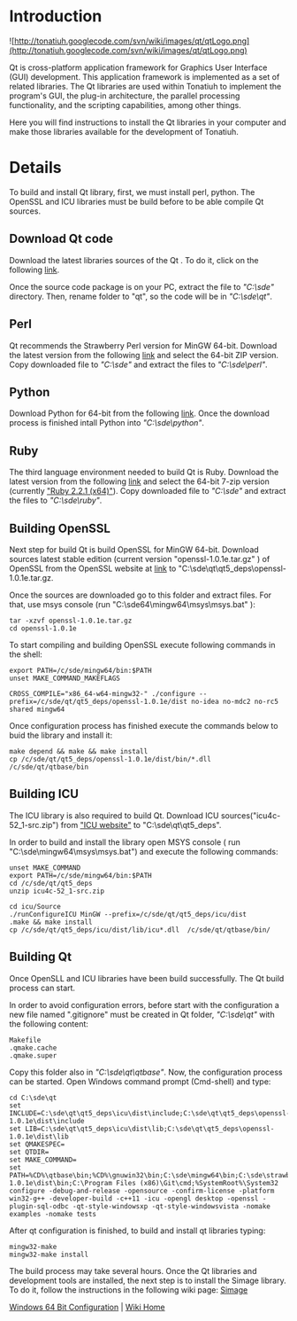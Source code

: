# Introduction #
![http://tonatiuh.googlecode.com/svn/wiki/images/qt/qtLogo.png](http://tonatiuh.googlecode.com/svn/wiki/images/qt/qtLogo.png)

Qt is cross-platform application framework for Graphics User Interface (GUI) development. This application framework is implemented as a set of related libraries. The Qt libraries are used within Tonatiuh to implement the program's GUI, the plug-in architecture, the parallel processing functionality, and the scripting capabilities, among other things.

Here you will find instructions to install the Qt libraries in your computer and make those libraries available for the development of Tonatiuh.

# Details #

To build and install Qt library, first, we must install perl, python. The OpenSSL and ICU libraries must be build before to be able compile Qt sources.

## Download Qt code ##
Download the latest libraries sources of the Qt . To do it, click on the following [link](http://download.qt-project.org/official_releases/qt/5.4/5.4.1/single/qt-everywhere-opensource-src-5.4.1.tar.gz).

Once the source code package is on your PC, extract the file to _"C:\sde"_ directory. Then, rename folder to "qt", so the code will be in _"C:\sde\qt"_.

## Perl ##
Qt recommends the Strawberry Perl version for MinGW 64-bit. Download the latest version from the following [link](http://strawberryperl.com/releases.html) and select the 64-bit ZIP version. Copy downloaded file to _"C:\sde"_ and extract the files to _"C:\sde\perl"_.

## Python ##

Download Python for 64-bit from the following [link](https://www.python.org/ftp/python/2.7.9/python-2.7.9.amd64.msi). Once the download process is finished intall Python into _"C:\sde\python"_.

## Ruby ##
The third language environment needed to build Qt is Ruby. Download the latest version from the following [link](http://rubyinstaller.org/downloads/) and select the 64-bit 7-zip version (currently ["Ruby 2.2.1 (x64)"](http://dl.bintray.com/oneclick/rubyinstaller/ruby-2.2.1-x64-mingw32.7z)). Copy downloaded file to _"C:\sde"_ and extract the files to _"C:\sde\ruby"_.

## Building OpenSSL ##
Next step for build Qt is build OpenSSL for MinGW 64-bit. Download sources latest stable edition (current version "openssl-1.0.1e.tar.gz" ) of OpenSSL from the OpenSSL website at [link](https://www.openssl.org/source/)  to "C:\sde\qt\qt5\_deps\openssl-1.0.1e.tar.gz.

Once the sources are downloaded go to this folder and extract files. For that, use msys console (run "C:\sde64\mingw64\msys\msys.bat" ):
```
tar -xzvf openssl-1.0.1e.tar.gz
cd openssl-1.0.1e
```

To start compiling and building OpenSSL execute following commands in the shell:
```
export PATH=/c/sde/mingw64/bin:$PATH 
unset MAKE_COMMAND_MAKEFLAGS  

CROSS_COMPILE="x86_64-w64-mingw32-" ./configure --prefix=/c/sde/qt/qt5_deps/openssl-1.0.1e/dist no-idea no-mdc2 no-rc5 shared mingw64  
```

Once configuration process has finished execute the commands below to buid the library and install it:
```
make depend && make && make install  
cp /c/sde/qt/qt5_deps/openssl-1.0.1e/dist/bin/*.dll /c/sde/qt/qtbase/bin
```

## Building ICU ##
The ICU library is also required to build Qt.  Download ICU sources("icu4c-52\_1-src.zip") from ["ICU website"](http://download.icu-project.org/files/icu4c/52.1/icu4c-52_1-src.zip) to "C:\sde\qt\qt5\_deps\".

In order to build and install the library open MSYS console ( run "C:\sde\mingw64\msys\msys.bat") and execute the following commands:
```
unset MAKE_COMMAND  
export PATH=/c/sde/mingw64/bin:$PATH 
cd /c/sde/qt/qt5_deps  
unzip icu4c-52_1-src.zip

cd icu/Source  
./runConfigureICU MinGW --prefix=/c/sde/qt/qt5_deps/icu/dist  
.make && make install
cp /c/sde/qt/qt5_deps/icu/dist/lib/icu*.dll  /c/sde/qt/qtbase/bin/
```

## Building Qt ##
Once OpenSLL and ICU libraries have been build successfully. The Qt build process can start.

In order to avoid configuration errors, before start with the configuration a new file named ".gitignore" must be created in Qt folder, _"C:\sde\qt"_ with the following content:
```
Makefile
.qmake.cache
.qmake.super
```

Copy this folder also in _"C:\sde\qt\qtbase"_. Now, the configuration process can be started. Open Windows command prompt (Cmd-shell) and type:
```
cd C:\sde\qt
set INCLUDE=C:\sde\qt\qt5_deps\icu\dist\include;C:\sde\qt\qt5_deps\openssl-1.0.1e\dist\include
set LIB=C:\sde\qt\qt5_deps\icu\dist\lib;C:\sde\qt\qt5_deps\openssl-1.0.1e\dist\lib
set QMAKESPEC=
set QTDIR=
set MAKE_COMMAND=
set PATH=%CD%\qtbase\bin;%CD%\gnuwin32\bin;C:\sde\mingw64\bin;C:\sde\strawberry\perl\bin;C:\sde\python;C:\sde\ruby\bin;C:\sde\qt\qt5_deps\icu\dist\lib;C:\sde\qt\qt5_deps\openssl-1.0.1e\dist\bin;C:\Program Files (x86)\Git\cmd;%SystemRoot%\System32
configure -debug-and-release -opensource -confirm-license -platform win32-g++ -developer-build -c++11 -icu -opengl desktop -openssl -plugin-sql-odbc -qt-style-windowsxp -qt-style-windowsvista -nomake examples -nomake tests
```
After qt configuration is finished, to build and install qt libraries typing:
```
mingw32-make
mingw32-make install
```

The build process may take several hours. Once the Qt libraries and development tools are installed, the next step is to install the Simage library. To do it, follow the instructions in the following wiki page: [Simage](InstallingSimageForWindows64.md)

[Windows 64 Bit Configuration](InstallingForWindows64.md) | [Wiki Home](http://code.google.com/p/tonatiuh/w/list)
